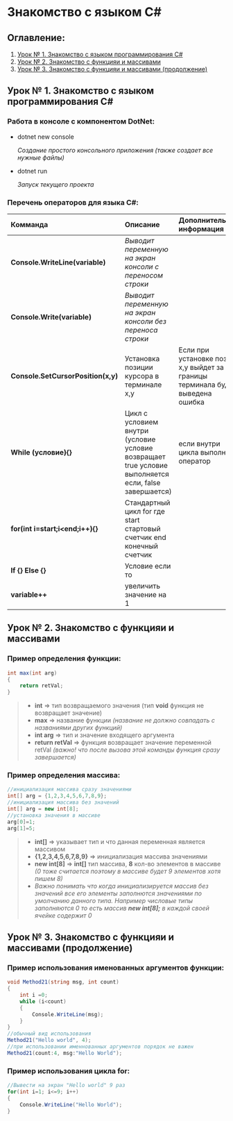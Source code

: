 # Знакомство с языком C#
## Оглавление:
1. [Урок № 1. Знакомство с языком программирования C#](#lesson1)
2. [Урок № 2. Знакомство с функцияи и массивами](#lesson2)
2. [Урок № 3. Знакомство с функцияи и массивами (продолжение)](#lesson3)

## <a name="lesson1"></a> Урок № 1. Знакомство с языком программирования C#

### **Работа в консоле c компонентом DotNet**:

* dotnet new console

    *Создание простого консольного приложения (также создает все нужные файлы)*

* dotnet run

    *Запуск текущего проекта*

### **Перечень операторов для языка C#:**

Комманда|Описание|Дополнительная информация
:-|:-|:-
**Console.WriteLine(variable)**|*Выводит переменную на экран консоли c переносом строки*
**Console.Write(variable)**|*Выводит переменную на экран консоли без переноса строки*
**Console.SetCursorPosition(x,y)**|Установка позиции курсора в терминале x,y|Если при установке позии x,y выйдет за границы терминала будет выведена ошибка
**While (условие){}**|Цикл c условием внутри (условие условие возвращает true условие выполняется если, false завершается)|если внутри цикла выполнить оператор 
**for(int i=start;i<end;i++){}**|Стандартный цикл for где start стартовый счетчик end конечный счетчик|
**If {} Else {}**|Условие если то|
**variable++**|увеличить значение на 1|

## <a name="lesson2"></a> Урок № 2. Знакомство с функцияи и массивами

### Пример определения функции:

```C#
int max(int arg)
{
    return retVal;    
}
```

>* **int** => тип возвращаемого значения (тип **void** функция не возвращает значение)
>* **max** => название функции *(название не должно совпадать с названиями других функций)*
>* **int arg** => тип и значение входящего аргумента
>* **return retVal** => функция возвращает значение переменной retVal *(важно! что после вызова этой команды функция сразу завершается)*

### Пример определения массива:
```C#
//инициализация массива сразу значениями
int[] arg = {1,2,3,4,5,6,7,8,9};
//инициализация массива без значений
int[] arg = new int[8];
//установка значения в массиве
arg[0]=1;
arg[1]=5;
```
>* **int[]** => указывает тип и что данная переменная является массивом
>* **{1,2,3,4,5,6,7,8,9}** => инициализация массива значениями
>* **new int[8]** => **int[]** тип массива, **8** кол-во элементов в массиве *(0 тоже считается поэтому в массиве будет 9 элементов хотя пишем 8)*
>* *Важно понимать что когда инициализируется массив без значений все его элементы заполнются значениями по умолчанию данного типа. Например числовые типы заполняются 0 то есть массив **new int[8];** в каждой своей ячейке содержит 0*

## <a name="lesson3"></a> Урок № 3. Знакомство с функцияи и массивами (продолжение)

### Пример использования именованных аргументов функции:
```C#
void Method21(string msg, int count)
{
    int i =0;
    while (i<count)
    {
        Console.WriteLine(msg);
    }
}
//обычный вид использования
Method21("Hello world", 4);
//при использовании именнованных аргументов порядок не важен
Method21(count:4, msg:"Hello World");
```
### Пример использования цикла for:

```C#
//Вывести на экран "Hello world" 9 раз
for(int i=1; i<=9; i++)
{
    Console.WriteLine("Hello World");
}
```
